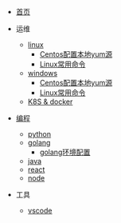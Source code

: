 
* [首页](/)

* 运维

  * [linux](/linux/)
    * [Centos配置本地yum源](/linux/centos-config-local-yum-repo.md)
    * [Linux常用命令](linux/linux-cmd.md)
  * [windows](/windows/)
    * [Centos配置本地yum源](/linux/centos-config-local-yum-repo.md)
    * [Linux常用命令](linux/linux-cmd.md)
  * [K8S & docker](/k8s/)

* [编程](/load/)
  * [python](/python/)
  * [golang](/golang/)
    * [golang环境配置](/golang/config-golang-envs.md/)
  * [java](/java/)
  * [react](/react/)
  * [node](/node/)

* 工具

  * [vscode](/vscode/)